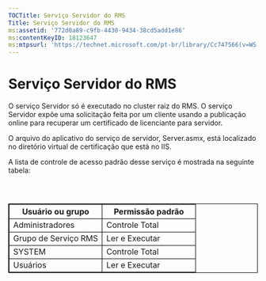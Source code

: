 ```yaml
---
TOCTitle: Serviço Servidor do RMS
Title: Serviço Servidor do RMS
ms:assetid: '772d0a89-c9fb-4430-9434-38cd5add1e86'
ms:contentKeyID: 18123647
ms:mtpsurl: 'https://technet.microsoft.com/pt-br/library/Cc747566(v=WS.10)'
---
```


Serviço Servidor do RMS
=======================

O serviço Servidor só é executado no cluster raiz do RMS. O serviço Servidor expõe uma solicitação feita por um cliente usando a publicação online para recuperar um certificado de licenciante para servidor.

O arquivo do aplicativo do serviço de servidor, Server.asmx, está localizado no diretório virtual de certificação que está no IIS.

A lista de controle de acesso padrão desse serviço é mostrada na seguinte tabela:

###  

 
<table style="border:1px solid black;">
<colgroup>
<col width="50%" />
<col width="50%" />
</colgroup>
<thead>
<tr class="header">
<th style="border:1px solid black;" >Usuário ou grupo</th>
<th style="border:1px solid black;" >Permissão padrão</th>
</tr>
</thead>
<tbody>
<tr class="odd">
<td style="border:1px solid black;">Administradores</td>
<td style="border:1px solid black;">Controle Total</td>
</tr>
<tr class="even">
<td style="border:1px solid black;">Grupo de Serviço RMS</td>
<td style="border:1px solid black;">Ler e Executar</td>
</tr>
<tr class="odd">
<td style="border:1px solid black;">SYSTEM</td>
<td style="border:1px solid black;">Controle Total</td>
</tr>
<tr class="even">
<td style="border:1px solid black;">Usuários</td>
<td style="border:1px solid black;">Ler e Executar</td>
</tr>
</tbody>
</table>
